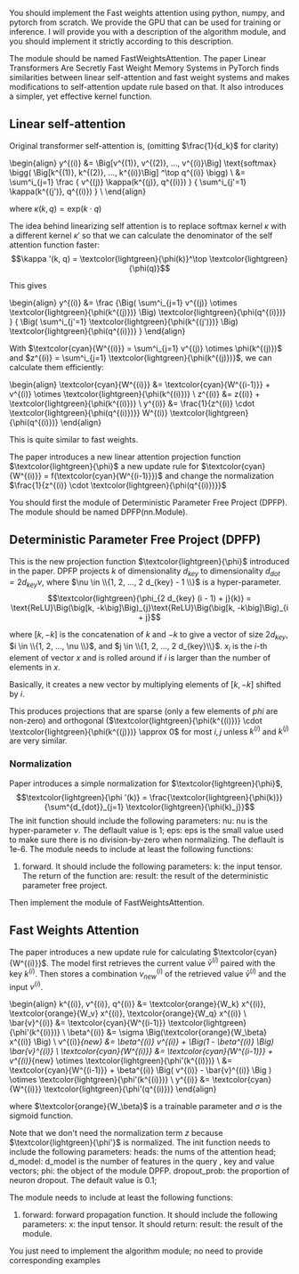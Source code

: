 You should implement the Fast weights attention using python, numpy, and pytorch from scratch. We provide the GPU that can be used for training or inference.
I will provide you with a description of the algorithm module, and you should implement it strictly according to this description. 
 
The module should be named FastWeightsAttention.
The paper Linear Transformers Are Secretly Fast Weight Memory Systems in PyTorch finds similarities between linear self-attention and fast weight systems and makes modifications to self-attention update rule based on that. It also introduces a simpler, yet effective kernel function.
## Linear self-attention

Original transformer self-attention is, (omitting $\frac{1}{d_k}$ for clarity)

\begin{align}
y^{(i)} &= \Big[v^{(1)}, v^{(2)}, ..., v^{(i)}\Big] \text{softmax}
 \bigg(
    \Big[k^{(1)}, k^{(2)}, ..., k^{(i)}\Big] ^\top
    q^{(i)}
 \bigg) \\
 &= \sum^i_{j=1} \frac
 { v^{(j)} \kappa(k^{(j)}, q^{(i)}) }
 { \sum^i_{j'=1} \kappa(k^{(j')}, q^{(i)}) } \\
\end{align}

where $\kappa(k, q) = \text{exp}(k \cdot q)$

The idea behind linearizing self attention is to replace softmax kernel $\kappa$ with a different kernel $\kappa '$ so that we can calculate the denominator of the self attention function faster:
$$\kappa '(k, q) = \textcolor{lightgreen}{\phi(k)}^\top \textcolor{lightgreen}{\phi(q)}$$

This gives

\begin{align}
y^{(i)} &= \frac
 {\Big( \sum^i_{j=1} v^{(j)} \otimes \textcolor{lightgreen}{\phi(k^{(j)})} \Big)
  \textcolor{lightgreen}{\phi(q^{(i)})} }
 { \Big( \sum^i_{j'=1}
   \textcolor{lightgreen}{\phi(k^{(j')})} \Big)
    \textcolor{lightgreen}{\phi(q^{(i)})} }
\end{align}

With $\textcolor{cyan}{W^{(i)}} = \sum^i_{j=1} v^{(j)} \otimes \phi(k^{(j)})$ and $z^{(i)} = \sum^i_{j=1} \textcolor{lightgreen}{\phi(k^{(j)})}$, we can calculate them efficiently:

\begin{align}
\textcolor{cyan}{W^{(i)}} &= \textcolor{cyan}{W^{(i-1)}} + v^{(i)} \otimes \textcolor{lightgreen}{\phi(k^{(i)})} \\
z^{(i)} &= z{(i)} + \textcolor{lightgreen}{\phi(k^{(i)})} \\
y^{(i)} &= \frac{1}{z^{(i)} \cdot \textcolor{lightgreen}{\phi(q^{(i)})}}
    W^{(i)} \textcolor{lightgreen}{\phi(q^{(i)})}
\end{align}

This is quite similar to fast weights.

The paper introduces a new linear attention projection function $\textcolor{lightgreen}{\phi}$ a new update rule for $\textcolor{cyan}{W^{(i)}} = f(\textcolor{cyan}{W^{(i-1)}})$ and change the normalization $\frac{1}{z^{(i)} \cdot \textcolor{lightgreen}{\phi(q^{(i)})}}$

You should first the module of Deterministic Parameter Free Project (DPFP). The module should be named DPFP(nn.Module).
## Deterministic Parameter Free Project (DPFP)

This is the new projection function $\textcolor{lightgreen}{\phi}$ introduced in the paper.  DPFP projects $k$ of dimensionality $d_{key}$ to dimensionality $d_{dot} = 2 d_{key} \nu$, where $\nu \in \\{1, 2, ..., 2 d_{key} - 1 \\}$ is a hyper-parameter.
    $$\textcolor{lightgreen}{\phi_{2 d_{key} (i - 1)  + j}(k)}
     = \text{ReLU}\Big(\big[k, -k\big]\Big)_{j}\text{ReLU}\Big(\big[k, -k\big]\Big)_{i + j}$$

where $\big[k, -k\big]$ is the concatenation of $k$ and $-k$ to give a vector of size $2 d_{key}$, $i \in \\{1, 2, ..., \nu \\}$, and $j \in \\{1, 2, ..., 2 d_{key}\\}$. $x_i$ is the $i$-th element of vector $x$ and is rolled around if $i$ is larger than the number of elements in $x$.

Basically, it creates a new vector by multiplying elements of $[k, -k]$ shifted by $i$.

This produces projections that are sparse (only a few elements of $phi$ are non-zero) and orthogonal ($\textcolor{lightgreen}{\phi(k^{(i)})} \cdot \textcolor{lightgreen}{\phi(k^{(j)})}  \approx 0$ for most $i, j$  unless $k^{(i)}$ and $k^{(j)}$ are very similar.

### Normalization

Paper introduces a simple normalization for $\textcolor{lightgreen}{\phi}$,
    $$\textcolor{lightgreen}{\phi '(k)} =
     \frac{\textcolor{lightgreen}{\phi(k)}}{\sum^{d_{dot}}_{j=1} \textcolor{lightgreen}{\phi(k)_j}}$$
The init function should include the following parameters:
nu: nu is the hyper-parameter $\nu$. The deflault value is 1;
eps: eps is the small value used to make sure there is no division-by-zero when normalizing. The deflault is 1e-6.
The module needs to include at least the following functions:
1. forward. It should include the following parameters:
k: the input tensor.
The return of the function are:
result: the result of the deterministic parameter free project.

Then implement the module of FastWeightsAttention.
## Fast Weights Attention

The paper introduces a new update rule for calculating $\textcolor{cyan}{W^{(i)}}$.
    The model first retrieves the current value
    $\bar{v}^{(i)}$ paired with the key $k^{(i)}$.
    Then stores a combination $v^{(i)}_{new}$
    of the retrieved value $\bar{v}^{(i)}$ and the input $v^{(i)}$.

\begin{align}
    k^{(i)}, v^{(i)}, q^{(i)} &=
     \textcolor{orange}{W_k} x^{(i)}, \textcolor{orange}{W_v} x^{(i)}, \textcolor{orange}{W_q} x^{(i)} \\
    \bar{v}^{(i)} &= \textcolor{cyan}{W^{(i-1)}} \textcolor{lightgreen}{\phi'(k^{(i)})} \\
    \beta^{(i)} &= \sigma \Big(\textcolor{orange}{W_\beta} x^{(i)} \Big) \\
    v^{(i)}_{new} &= \beta^{(i)} v^{(i)} + \Big(1 - \beta^{(i)} \Big) \bar{v}^{(i)} \\
    \textcolor{cyan}{W^{(i)}}
     &= \textcolor{cyan}{W^{(i-1)}} + v^{(i)}_{new} \otimes \textcolor{lightgreen}{\phi'(k^{(i)})} \\
     &= \textcolor{cyan}{W^{(i-1)}} +
     \beta^{(i)} \Big( v^{(i)} - \bar{v}^{(i)} \Big ) \otimes \textcolor{lightgreen}{\phi'(k^{(i)})} \\
    y^{(i)} &= \textcolor{cyan}{W^{(i)}} \textcolor{lightgreen}{\phi'(q^{(i)})}
    \end{align}

where $\textcolor{orange}{W_\beta}$ is a trainable parameter and $\sigma$ is the sigmoid function.

Note that we don't need the normalization term $z$ because $\textcolor{lightgreen}{\phi'}$ is normalized.
The init function needs to include the following parameters:
heads: the nums of the attention head;
d_model: d_model is the number of features in the query , key and value vectors; 
phi: the object of the module DPFP.
dropout_prob: the proportion of neuron dropout. The default value is 0.1;

The module needs to include at least the following functions:
1. forward: forward propagation function. 
It should include the following parameters:
x: the input tensor.
It should return:
result: the result of the module.

You just need to implement the algorithm module; no need to provide corresponding examples